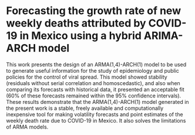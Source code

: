 # Forecasting the growth rate of new weekly deaths attributed by COVID-19 in Mexico using a hybrid ARIMA-ARCH model  
 This work presents the design of an ARMA(1,4)-ARCH(1) model to be used to generate useful information for the study of epidemiology and public policies for the control of viral spread.  This model showed stability (residuals without serial correlation and homoscedastic), and also when comparing its forecasts with historical data, it presented an acceptable fit (60% of these forecasts remained within the 95% confidence intervals). These results demonstrate that the ARMA(1,4)-ARCH(1) model generated in the present work is a stable, freely available and computationally inexpensive tool for making volatility forecasts and point estimates of the weekly death rate due to COVID-19 in Mexico. It also solves the limitations of ARMA models.

